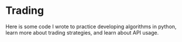 # Trading

Here is some code I wrote to practice developing algorithms in python, learn more about trading strategies, and learn about API usage.
